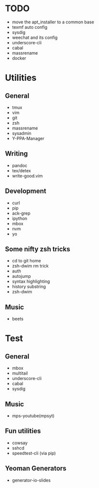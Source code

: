 # TODO
- move the apt_installer to a common base
- texmf auto config
- sysdig
- weechat and its config
- underscore-cli
- cabal
- massrename
- docker

# Utilities
## General
- tmux
- vim
- git
- zsh
- massrename
- sysadmin
- Y-PPA-Manager

## Writing
- pandoc
- tex/detex
- write-good.vim

## Development
- curl
- pip
- ack-grep
- ipython
- mbox
- nvm
- yo

## Some nifty zsh tricks
- cd to git home
- zsh-dwim rm trick
- auth
- autojump
- syntax highlighting
- history substring
- zsh-dwim

## Music
- beets

# Test
## General
- mbox
- multitail
- underscore-cli
- cabal
- sysdig

## Music
- mps-youtube(mpsyt)

## Fun utilities
- cowsay
- sshcd
- speedtest-cli (via pip)

## Yeoman Generators
- generator-io-slides

